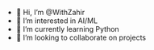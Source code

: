 - 👋 Hi, I’m @WithZahir
- 👀 I’m interested in AI/ML
- 🌱 I’m currently learning Python
- 💞️ I’m looking to collaborate on projects


